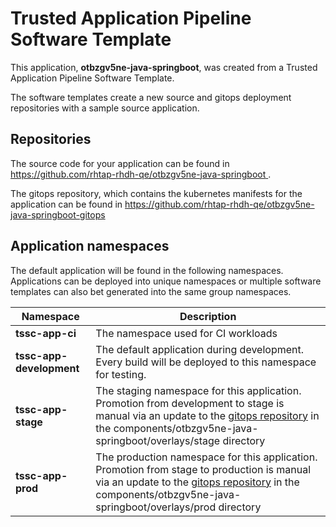 # Trusted Application Pipeline Software Template

This application, **otbzgv5ne-java-springboot**, was created from a Trusted Application Pipeline Software Template.

The software templates create a new source and gitops deployment repositories with a sample source application. 

## Repositories

The source code for your application can be found in [https://github.com/rhtap-rhdh-qe/otbzgv5ne-java-springboot ](https://github.com/rhtap-rhdh-qe/otbzgv5ne-java-springboot ).
 
The gitops repository, which contains the kubernetes manifests for the application can be found in 
[https://github.com/rhtap-rhdh-qe/otbzgv5ne-java-springboot-gitops ](https://github.com/rhtap-rhdh-qe/otbzgv5ne-java-springboot-gitops ) 

## Application namespaces 

The default application will be found in the following namespaces. Applications can be deployed into unique namespaces or multiple software templates can also bet generated into the same group namespaces.  

|  Namespace   |  Description   |  
| -------- | -------- |
| **tssc-app-ci** | The namespace used for CI workloads |
| **tssc-app-development** | The default application during development. Every build will be deployed to this namespace for testing. |
| **tssc-app-stage** | The staging namespace for this application. Promotion from development to stage is manual via an update to the [gitops repository](https://github.com/rhtap-rhdh-qe/otbzgv5ne-java-springboot-gitops ) in the components/otbzgv5ne-java-springboot/overlays/stage directory |
| **tssc-app-prod** | The production namespace for this application. Promotion from stage to production is manual via an update to the [gitops repository](https://github.com/rhtap-rhdh-qe/otbzgv5ne-java-springboot-gitops ) in the components/otbzgv5ne-java-springboot/overlays/prod directory |
